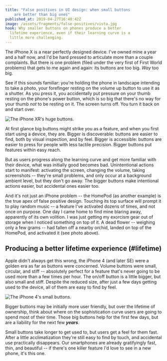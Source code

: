 ```yaml
---
title: "False positives in UI design: when small buttons
    are better than big ones"
published_at: 2019-04-27T16:40:42Z
image: /assets/fragments/false-positives/vista.jpg
hook: Why smaller buttons on phones produce a better
  lifetime experience, even if their learning curve is a
  little more challenging.
---
```


The iPhone X is a near perfectly designed device. I've
owned mine a year and a half now, and I'd be hard pressed
to articulate more than a couple complaints. But there is
one problem (filed under the very first of First World
problems) that gets to me again and again: its buttons are
too big. _Way_ too big.

See if this sounds familiar: you're holding the phone in
landscape intending to take a photo, your forefinger
resting on the volume up button to use it as a shutter. As
you press it, you accidentally put pressure on your thumb
resting on the phone's power button, which is so big that
there's no way for your thumb _not_ to be resting on it.
The screen turns off. You turn it back on and start over.

![The iPhone XR's huge buttons.](/assets/fragments/false-positives/iphone-xr.png)

At first glance big buttons might strike you as a feature,
and when you first start using a device, they are. Bigger
is discoverable: buttons are easier to find, both by visual
inspection, and by feel. Bigger is accessible: buttons are
easier to press for people with less tactile precision.
Bigger buttons put features within easy reach.

But as users progress along the learning curve and get more
familiar with their device, what was initially good becomes
bad. Unintentional actions start to manifest: activating
the screen, changing the volume, taking screenshots --
they're small problems, and only occur at a background
ambient level, but they don't go away. The bigger buttons
make intentional actions easier, but accidental ones easier
too.

And it's not just an iPhone problem -- the HomePod (as
another example) is the true apex of false positive design.
Touching its top surface will prompt it to play random
music -- a feature I've activated dozens of times, and not
once on purpose. One day I came home to find mine blaring
away, apparently of its own volition. I was just getting my
exorcism gear out of storage when I noticed something on
top of it. A dead flower -- weighing only a few grams --
had fallen off a nearby orchid, landed on top of the
HomePod, and activated it (see photo above).

## Producing a better lifetime experience (#lifetime)

Apple didn't always get this wrong, the iPhone 4 (and later
SE) were a golden era as far as buttons were concerned.
Volume buttons were small, circular, and stiff --
absolutely perfect for a feature that's never going to be
used more than a few times per hour. The on/off button is a
little bigger, but also small and stiff. Despite the
reduced size, after just a few days getting used to the
device, all of them are easy to find by feel.

![The iPhone 4's small buttons.](/assets/fragments/false-positives/iphone-4.png)

Bigger buttons may be initially more user friendly, but
over the lifetime of ownership, think about where on the
sophistication curve users are going to spend most of their
time. Those big buttons help for the first few days, but
are a liability for the next few ***years***.

Small buttons take longer to get used to, but users get a
feel for them fast. After a little acclimatization they're
still easy to find by touch, and accidental use practically
disappears. Our smartphones are already gratifyingly fast,
thin, and beautiful -- if there's one killer feature I'd
love to see in a new phone, it's this one.
